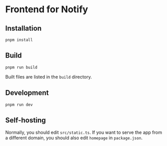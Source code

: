 # Frontend for Notify

## Installation

```
pnpm install
```

## Build

```shell
pnpm run build
```

Built files are listed in the `build` directory.

## Development

```shell
pnpm run dev
```

## Self-hosting

Normally, you should edit `src/static.ts`.
If you want to serve the app from a different domain, you should also edit `homepage` in `package.json`.

